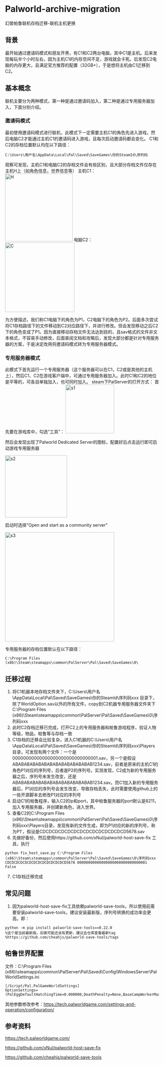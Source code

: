 # Palworld-archive-migration
幻兽帕鲁联机存档迁移-联机主机更换

## 背景
最开始通过邀请码模式和朋友开黑，有C1和C2两台电脑，其中C1是主机。后来发现每玩半个小时左右，因为主机C1的内存空间不足，游戏就会卡死。后发现C2电脑的内存更大，且满足官方推荐的配置（32GB+），于是想将主机由C1迁移到C2。

## 基本概念
联机主要分为两种模式，第一种是通过邀请码加入，第二种是通过专用服务器加入，下面分别介绍。

### 邀请码模式
最初使用邀请码模式进行联机，此模式下一定需要主机C1的角色先进入游戏，然后电脑C2才能通过主机C1的邀请码进入游戏，且每次启动邀请码都会变化。
C1和C2的存档位置默认均在以下路径：
```
C:\Users\用户名\AppData\Local\Pal\Saved\SaveGames\你的SteamId\序列码
```
观察可发现，主机C1和电脑C2的存档文件会有些区别，且大部分存档文件仅存在主机H上（如角色信息，世界信息等）
主机C1：
<img width="221" alt="H" src="https://github.com/aiyueqi/Palworld-archive-migration/assets/6499112/69bbfd68-4be9-4b27-bac9-4caa1bececa7">
电脑C2：
<img width="227" alt="C" src="https://github.com/aiyueqi/Palworld-archive-migration/assets/6499112/8746326a-27fb-48a3-8ee8-4eaa26a515ec">

为方便描述，我们称C1电脑下的角色为P1，C2电脑下的角色为P2。后面多次尝试将C1存档路径下的文件移动到C2对应路径下，并进行修改。但会发现移动之后C2下的角色变成了P1。因为直接移动存档文件无法达到目的，且sav格式的文件非文本格式，不容易手动修改，后面查阅文档和攻略后，发现大部分都是针对专用服务器的方案，于是决定改用将邀请码模式转为专用服务器模式。

### 专用服务器模式
此模式下首先运行一个专用服务器（这个服务器可以在C1，C2或是其他的主机上），然后C1、C2在游戏客户端中，可通过专用服务器加入。此时C1和C2的地位是平等的，可各自单独加入，也可同时加入。
steam下PalServer的打开方式：
首先要在游戏库中，勾选“工具”：
<img width="159" alt="s1" src="https://github.com/aiyueqi/Palworld-archive-migration/assets/6499112/27e66609-6640-4da7-8763-5ae1b08f81b2">

然后会发现出现了Palworld Dedicated Server的图标，配置好后点击运行即可启动游戏专用服务器

<img width="203" alt="s2" src="https://github.com/aiyueqi/Palworld-archive-migration/assets/6499112/3174be7a-923c-42ba-af9f-06f8928ffe82">

启动时选择"Open and start as a community server"

<img width="357" alt="s3" src="https://github.com/aiyueqi/Palworld-archive-migration/assets/6499112/670300c4-6fad-47a9-814c-6b910816fa49">

专用服务器的存档位置默认在以下路径：
```
C:\Program Files (x86)\Steam\steamapps\common\PalServer\Pal\Saved\SaveGames\0\
```
## 迁移过程
1. 将C1机器本地存档文件夹下，C:\Users\用户名\AppData\Local\Pal\Saved\SaveGames\你的SteamId\序列码xxx 目录下，除了WorldOption.sav以外的所有文件，copy到C2机器专用服务器文件夹下 C:\Program Files (x86)\Steam\steamapps\common\PalServer\Pal\Saved\SaveGames\0\序列码xxx
2. 此时C2存档迁移已完成，打开C2上的专用服务器和帕鲁游戏程序，验证人物等级，物品，帕鲁等与存档一致
3. C1存档的迁移会比较复杂，进入C1机器的C:\Users\用户名\AppData\Local\Pal\Saved\SaveGames\你的SteamId\序列码xxx\Players目录，可发现有两个文件：一个是00000000000000000000000000000001.sav，另一个是假设ABABABABABABABABABABABABABAB1234.sav，前者是原来的主机C1的角色P1对应的序列号，后者是P2的序列号。实测发现，C2成为新的专用服务器之后，序列号未发生改变，还是ABABABABABABABABABABABABABAB1234.sav。而C1加入新的专用服务器后，P1对应的序列号会发生改变，导致存档丢失，此时需要使用github上的一些开源脚本去修改P1对应的序列号
4. 启动C1的帕鲁程序，输入C2的ip和port，其中帕鲁服务器的port默认是8211，加入专用服务器，并创建新角色，进入世界。
5. 查看C2的C:\Program Files (x86)\Steam\steamapps\common\PalServer\Pal\Saved\SaveGames\0\序列码xxx\Players目录，发现有新的文件生成，即为P1对应的新的序列号，称为P1'，假设是CDCDCDCDCDCDCDCDCDCDCDCDCDCD5678.sav
6. 先做好备份，然后使用https://github.com/xNul/palworld-host-save-fix 工具，执行
```
python fix_host_save.py C:\Program Files (x86)\Steam\steamapps\common\PalServer\Pal\Saved\SaveGames\0\序列码xxx CDCDCDCDCDCDCDCDCDCDCDCDCDCD5678 00000000000000000000000000000001 False
```
7. C1存档迁移完成

## 常见问题
1. 因为palworld-host-save-fix工具依赖palworld-save-tools，所以使用前需要安装palworld-save-tools，建议安装最新版，序列号转换的成功率会更高。即：
```
python -m pip install palworld-save-tools==0.22.0
%这个是当前最新版，后面可能还会有更新，建议去仓库查看最新tag
%https://github.com/cheahjs/palworld-save-tools/tags
```

## 帕鲁世界配置
文件：C:\Program Files (x86)\steamapps\common\PalServer\Pal\Saved\Config\WindowsServer\PalWorldSettings.ini
```
[/Script/Pal.PalGameWorldSettings]
OptionSettings=(PalEggDefaultHatchingTime=0.000000,DeathPenalty=None,BaseCampWorkerMaxNum=20)
```
其他参数修改参考：https://tech.palworldgame.com/settings-and-operation/configuration/

## 参考资料
https://tech.palworldgame.com/

https://github.com/xNul/palworld-host-save-fix

https://github.com/cheahjs/palworld-save-tools
